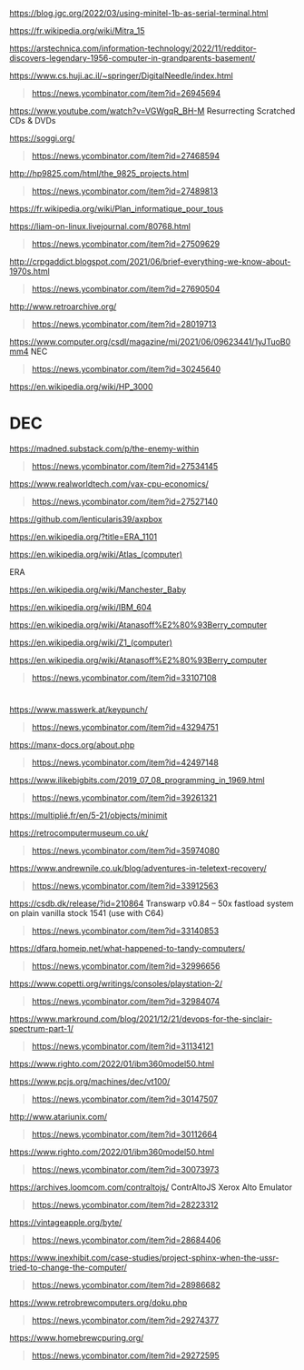 https://blog.jgc.org/2022/03/using-minitel-1b-as-serial-terminal.html

https://fr.wikipedia.org/wiki/Mitra_15

https://arstechnica.com/information-technology/2022/11/redditor-discovers-legendary-1956-computer-in-grandparents-basement/

https://www.cs.huji.ac.il/~springer/DigitalNeedle/index.html
> https://news.ycombinator.com/item?id=26945694

https://www.youtube.com/watch?v=VGWgqR_BH-M Resurrecting Scratched CDs & DVDs

https://soggi.org/
> https://news.ycombinator.com/item?id=27468594

http://hp9825.com/html/the_9825_projects.html
> https://news.ycombinator.com/item?id=27489813

https://fr.wikipedia.org/wiki/Plan_informatique_pour_tous

https://liam-on-linux.livejournal.com/80768.html
> https://news.ycombinator.com/item?id=27509629

http://crpgaddict.blogspot.com/2021/06/brief-everything-we-know-about-1970s.html
> https://news.ycombinator.com/item?id=27690504

http://www.retroarchive.org/
> https://news.ycombinator.com/item?id=28019713

https://www.computer.org/csdl/magazine/mi/2021/06/09623441/1yJTuoB0mm4 NEC
> https://news.ycombinator.com/item?id=30245640

https://en.wikipedia.org/wiki/HP_3000

# DEC
https://madned.substack.com/p/the-enemy-within
> https://news.ycombinator.com/item?id=27534145

https://www.realworldtech.com/vax-cpu-economics/
> https://news.ycombinator.com/item?id=27527140

https://github.com/lenticularis39/axpbox

https://en.wikipedia.org/?title=ERA_1101 

https://en.wikipedia.org/wiki/Atlas_(computer)

ERA

https://en.wikipedia.org/wiki/Manchester_Baby

https://en.wikipedia.org/wiki/IBM_604

https://en.wikipedia.org/wiki/Atanasoff%E2%80%93Berry_computer

https://en.wikipedia.org/wiki/Z1_(computer)

https://en.wikipedia.org/wiki/Atanasoff%E2%80%93Berry_computer
> https://news.ycombinator.com/item?id=33107108

#
https://www.masswerk.at/keypunch/
> https://news.ycombinator.com/item?id=43294751

https://manx-docs.org/about.php
> https://news.ycombinator.com/item?id=42497148

https://www.ilikebigbits.com/2019_07_08_programming_in_1969.html
> https://news.ycombinator.com/item?id=39261321

https://multiplié.fr/en/5-21/objects/minimit

https://retrocomputermuseum.co.uk/
> https://news.ycombinator.com/item?id=35974080

https://www.andrewnile.co.uk/blog/adventures-in-teletext-recovery/
> https://news.ycombinator.com/item?id=33912563

https://csdb.dk/release/?id=210864 Transwarp v0.84 – 50x fastload system on plain vanilla stock 1541 (use with C64)
> https://news.ycombinator.com/item?id=33140853

https://dfarq.homeip.net/what-happened-to-tandy-computers/
> https://news.ycombinator.com/item?id=32996656

https://www.copetti.org/writings/consoles/playstation-2/
> https://news.ycombinator.com/item?id=32984074

https://www.markround.com/blog/2021/12/21/devops-for-the-sinclair-spectrum-part-1/
> https://news.ycombinator.com/item?id=31134121

https://www.righto.com/2022/01/ibm360model50.html

https://www.pcjs.org/machines/dec/vt100/
> https://news.ycombinator.com/item?id=30147507

http://www.atariunix.com/
> https://news.ycombinator.com/item?id=30112664

https://www.righto.com/2022/01/ibm360model50.html
> https://news.ycombinator.com/item?id=30073973

https://archives.loomcom.com/contraltojs/ ContrAltoJS Xerox Alto Emulator
> https://news.ycombinator.com/item?id=28223312

https://vintageapple.org/byte/
> https://news.ycombinator.com/item?id=28684406

https://www.inexhibit.com/case-studies/project-sphinx-when-the-ussr-tried-to-change-the-computer/
> https://news.ycombinator.com/item?id=28986682

https://www.retrobrewcomputers.org/doku.php
> https://news.ycombinator.com/item?id=29274377

https://www.homebrewcpuring.org/
> https://news.ycombinator.com/item?id=29272595





